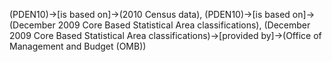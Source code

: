 (PDEN10)->[is based on]->(2010 Census data), (PDEN10)->[is based on]->(December 2009 Core Based Statistical Area classifications), (December 2009 Core Based Statistical Area classifications)->[provided by]->(Office of Management and Budget (OMB))